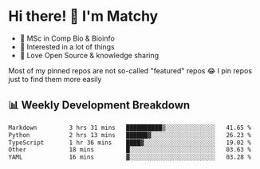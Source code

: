 # Hi there! 👋 I'm Matchy

- 🧬 MSc in Comp Bio & Bioinfo
- 🎈 Interested in a lot of things
- 💜 Love Open Source & knowledge sharing

Most of my pinned repos are not so-called "featured" repos 😂 I pin repos just to find them more easily

## 📊 Weekly Development Breakdown

<!--START_SECTION:waka-->

```txt
Markdown         3 hrs 31 mins   ██████████▒░░░░░░░░░░░░░░   41.65 %
Python           2 hrs 13 mins   ██████▓░░░░░░░░░░░░░░░░░░   26.23 %
TypeScript       1 hr 36 mins    ████▓░░░░░░░░░░░░░░░░░░░░   19.02 %
Other            18 mins         █░░░░░░░░░░░░░░░░░░░░░░░░   03.63 %
YAML             16 mins         ▓░░░░░░░░░░░░░░░░░░░░░░░░   03.28 %
```

<!--END_SECTION:waka-->
